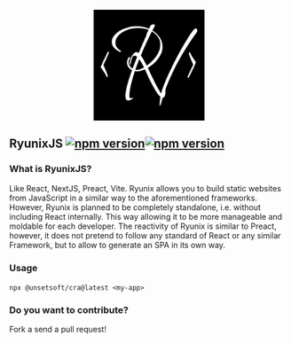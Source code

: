 <img src="https://raw.githubusercontent.com/UnSetSoft/Ryunixjs/dev/assets/logo.png"  width="200" height="200" style="
    display: block;
    margin: 0 auto;" />

## RyunixJS [![npm version](https://img.shields.io/npm/v/@unsetsoft/ryunixjs.svg?style=flat)](https://www.npmjs.com/package/@unsetsoft/ryunixjs)[![npm version](https://img.shields.io/npm/v/@unsetsoft/ryunixjs/canary.svg?style=flat)](https://www.npmjs.com/package/@unsetsoft/ryunixjs/v/canary)

### What is RyunixJS?

Like React, NextJS, Preact, Vite. Ryunix allows you to build static websites from JavaScript in a similar way to the aforementioned frameworks. However, Ryunix is planned to be completely standalone, i.e. without including React internally. This way allowing it to be more manageable and moldable for each developer. The reactivity of Ryunix is similar to Preact, however, it does not pretend to follow any standard of React or any similar Framework, but to allow to generate an SPA in its own way.

### Usage

`npx @unsetsoft/cra@latest <my-app>`

### Do you want to contribute?

Fork a send a pull request!
